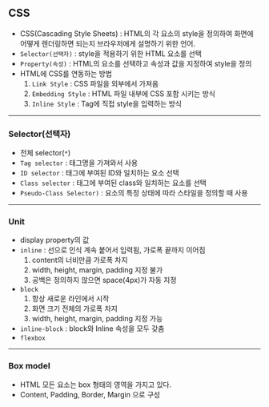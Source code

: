 ## CSS
- CSS(Cascading Style Sheets) : HTML의 각 요소의 style을 정의하여 화면에 어떻게 렌더링하면 되는지 브라우저에게 설명하기 위한 언어.
- `Selector(선택자)` : style을 적용하기 위한 HTML 요소를 선택
- `Property(속성)` : HTML의 요소를 선택하고 속성과 값을 지정하여 style을 정의
- HTML에 CSS를 연동하는 방법
  1. `Link Style` : CSS 파일을 외부에서 가져옴
  2. `Embedding Style` : HTML 파일 내부에 CSS 포함 시키는 방식
  3. `Inline Style` : Tag에 직접 style을 입력하는 방식
---
### Selector(선택자)
- 전체 selector(`*`)
- `Tag selector` : 태그명을 가져와서 사용
- `ID selector` : 태그에 부여된 ID와 일치하는 요소 선택
- `Class selector` : 태그에 부여된 class와 일치하는 요소를 선택
- `Pseudo-Class Selector)` : 요소의 특정 상태에 따라 스타일을 정의할 때 사용
---
### Unit
- display property의 값
- `inline` : 선으로 인식 계속 붙어서 입력됨, 가로폭 끝까지 이어짐
  1. content의 너비만큼 가로폭 차지
  2. width, height, margin, padding 지정 불가
  3. 공백은 정의하지 않으면 space(4px)가 자동 지정
- `block`
  1. 항상 새로운 라인에서 시작
  2. 화면 크기 전체의 가로폭 차지
  3. width, height, margin, padding 지정 가능
- `inline-block` : block와 Inline 속성을 모두 갖춤
- `flexbox`
---
### Box model
- HTML 모든 요소는 box 형태의 영역을 가지고 있다.
- Content, Padding, Border, Margin 으로 구성